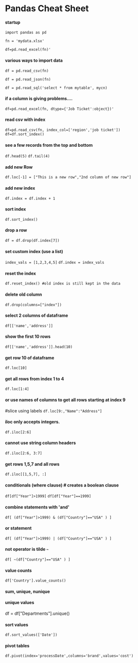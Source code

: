 # Pandas Cheat Sheet

#### startup
`import pandas as pd`

`fn = 'mydata.xlsx'`

`df=pd.read_excel(fn)'`

#### various ways to import data
`df = pd.read_csv(fn)`

`df = pd.read_json(fn)`

`df = pd.read_sql('select * from mytable', mycn)`

#### if a column is giving problems....
`df=pd.read_excel(fn, dtype={'Job Ticket':object})'`

#### read csv with index
`df=pd.read_csv(fn, index_col=['region','job ticket'])`
`df=df.sort_index()`

#### see a few records from the top and bottom
`df.head(5)`
`df.tail(4)`

#### add new Row

`df.loc[-1] = ["This is a new row","2nd column of new row"]`

#### add new index
`df.index = df.index + 1`

#### sort index
`df.sort_index()`

#### drop a row
`df = df.drop(df.index[7])`

#### set custom index (use a list)
`index_vals = [1,2,3,4,5]`
`df.index = index_vals`

#### reset the index
`df.reset_index() #old index is still kept in the data`

#### delete old column
`df.drop(columns=["index"])`

#### select 2 columns of dataframe
`df[['name','address']]`

#### show the first 10 rows
`df[['name','address']].head(10)`

#### get row 10 of dataframe
`df.loc[10]`

#### get all rows from index 1 to 4
`df.loc[1:4]`

#### or use names of columns to get all rows starting at index 9
#slice using labels
`df.loc[9:,"Name":"Address"]`

#### iloc only accepts integers.
`df.iloc[2:6]`

#### cannot use string column headers
`df.iloc[2:6, 3:7]`

#### get rows 1,5,7 and all rows
`df.iloc[[1,5,7], :]`

#### conditionals (where clause) # creates a boolean clause 
`df[df["Year"]>1999]`
`df[df["Year"]==1999]`

#### combine statements with 'and'
`df[ (df["Year"]>1999) & (df["Country"]=="USA" ) ]`

#### or statement
`df[ (df["Year"]>1999) | (df["Country"]=="USA" ) ]`

#### not operator is tilde `~`
`df[ ~(df["Country"]=="USA" ) ]`

#### value counts
`df['Country'].value_counts()`

#### sum, unique, nunique
#### unique values
df = df["Departments"].unique()


#### sort values
`df.sort_values(['Date'])`

#### pivot tables

`df.pivot(index='processDate',columns='brand',values='cost')`








